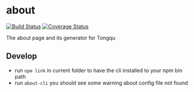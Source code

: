 # about

[![Build Status](https://travis-ci.org/tongquhq/about.svg?branch=master)](https://travis-ci.org/tongquhq/about)
[![Coverage Status](https://coveralls.io/repos/github/tongquhq/about/badge.svg?branch=master)](https://coveralls.io/github/tongquhq/about?branch=master)

The about page and its generator for Tongqu

## Develop

- run `npm link` in current folder to have the cli installed to your npm bin path
- run `about-cli` you should see some warning about config file not found